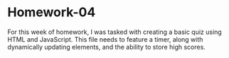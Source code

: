 # Homework-04

For this week of homework, I was tasked with creating a basic quiz using HTML and JavaScript. This file needs to feature a timer, along with dynamically updating elements, and the ability to store high scores.
